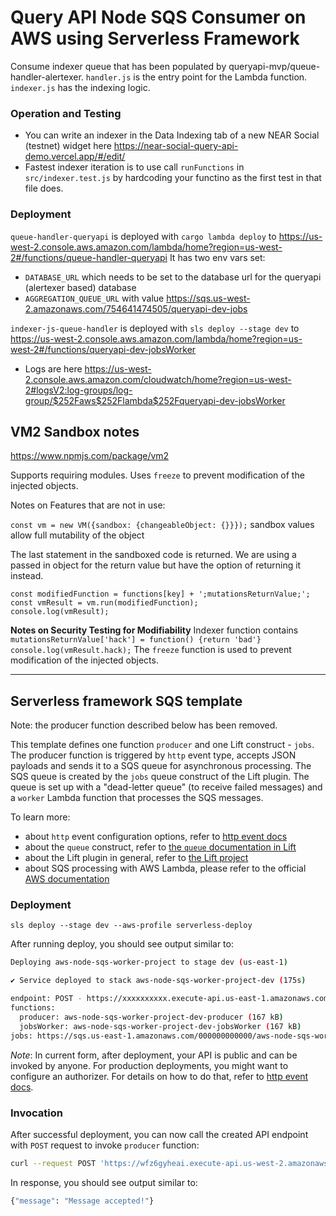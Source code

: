 # Query API Node SQS Consumer on AWS using Serverless Framework
Consume indexer queue that has been populated by queryapi-mvp/queue-handler-alertexer.
`handler.js` is the entry point for the Lambda function.
`indexer.js` has the indexing logic.

### Operation and Testing
 * You can write an indexer in the Data Indexing tab of a new NEAR Social (testnet) widget here https://near-social-query-api-demo.vercel.app/#/edit/
 * Fastest indexer iteration is to use call `runFunctions` in `src/indexer.test.js` by hardcoding your functino
as the first test in that file does.  

### Deployment
`queue-handler-queryapi` is deployed with `cargo lambda deploy` to  https://us-west-2.console.aws.amazon.com/lambda/home?region=us-west-2#/functions/queue-handler-queryapi
It has two env vars set: 
 * `DATABASE_URL` which needs to be set to the database url for the queryapi (alertexer based) database 
 * `AGGREGATION_QUEUE_URL` with value https://sqs.us-west-2.amazonaws.com/754641474505/queryapi-dev-jobs

`indexer-js-queue-handler` is deployed with `sls deploy --stage dev` to https://us-west-2.console.aws.amazon.com/lambda/home?region=us-west-2#/functions/queryapi-dev-jobsWorker
 * Logs are here https://us-west-2.console.aws.amazon.com/cloudwatch/home?region=us-west-2#logsV2:log-groups/log-group/$252Faws$252Flambda$252Fqueryapi-dev-jobsWorker



## VM2 Sandbox notes
https://www.npmjs.com/package/vm2

Supports requiring modules.
Uses `freeze` to prevent modification of the injected objects.

Notes on Features that are not in use:

`const vm = new VM({sandbox: {changeableObject: {}}});` sandbox values allow full mutability of the object

The last statement in the sandboxed code is returned. We are using a passed in object for the return value but have the
option of returning it instead.
```
const modifiedFunction = functions[key] + ';mutationsReturnValue;';
const vmResult = vm.run(modifiedFunction);
console.log(vmResult);
```

**Notes on Security Testing for Modifiability**
Indexer function contains `mutationsReturnValue['hack'] = function() {return 'bad'}`
`console.log(vmResult.hack);`
The `freeze` function is used to prevent modification of the injected objects.


----

## Serverless framework SQS template
Note: the producer function described below has been removed.



This template defines one function `producer` and one Lift construct - `jobs`. The producer function is triggered by `http` event type, accepts JSON payloads and sends it to a SQS queue for asynchronous processing. The SQS queue is created by the `jobs` queue construct of the Lift plugin. The queue is set up with a "dead-letter queue" (to receive failed messages) and a `worker` Lambda function that processes the SQS messages.

To learn more:

- about `http` event configuration options, refer to [http event docs](https://www.serverless.com/framework/docs/providers/aws/events/apigateway/)
- about the `queue` construct, refer to [the `queue` documentation in Lift](https://github.com/getlift/lift/blob/master/docs/queue.md)
- about the Lift plugin in general, refer to [the Lift project](https://github.com/getlift/lift)
- about SQS processing with AWS Lambda, please refer to the official [AWS documentation](https://docs.aws.amazon.com/lambda/latest/dg/with-sqs.html)

### Deployment
```
sls deploy --stage dev --aws-profile serverless-deploy
```

After running deploy, you should see output similar to:

```bash
Deploying aws-node-sqs-worker-project to stage dev (us-east-1)

✔ Service deployed to stack aws-node-sqs-worker-project-dev (175s)

endpoint: POST - https://xxxxxxxxxx.execute-api.us-east-1.amazonaws.com/produce
functions:
  producer: aws-node-sqs-worker-project-dev-producer (167 kB)
  jobsWorker: aws-node-sqs-worker-project-dev-jobsWorker (167 kB)
jobs: https://sqs.us-east-1.amazonaws.com/000000000000/aws-node-sqs-worker-project-dev-jobs
```


_Note_: In current form, after deployment, your API is public and can be invoked by anyone. For production deployments, you might want to configure an authorizer. For details on how to do that, refer to [http event docs](https://www.serverless.com/framework/docs/providers/aws/events/apigateway/).

### Invocation

After successful deployment, you can now call the created API endpoint with `POST` request to invoke `producer` function:

```bash
curl --request POST 'https://wfz6gyheai.execute-api.us-west-2.amazonaws.com/produce' --header 'Content-Type: application/json' --data-raw '{"name": "John"}'
```

In response, you should see output similar to:

```bash
{"message": "Message accepted!"}
```
